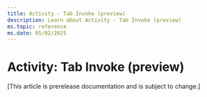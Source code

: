 ```yaml
---
title: Activity - Tab Invoke (preview)
description: Learn about Activity - Tab Invoke (preview)
ms.topic: reference
ms.date: 05/02/2025
---
```


# Activity: Tab Invoke (preview)

[This article is prerelease documentation and is subject to change.]